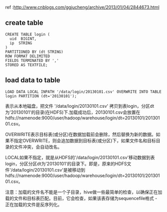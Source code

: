 
ref :http://www.cnblogs.com/ggjucheng/archive/2013/01/04/2844673.html

## create table

```
CREATE TABLE login (
  uid  BIGINT,
  ip  STRING
)
PARTITIONED BY (dt STRING)
ROW FORMAT DELIMITED
FIELDS TERMINATED BY ','
STORED AS TEXTFILE;
```

## load data to table

	LOAD DATA LOCAL INPATH '/data/login/20130101.csv' OVERWRITE INTO TABLE login PARTITION (dt='20130101');

表示从本地磁盘，把文件 '/data/login/20130101.csv' 拷贝到表login，分区dt为'20130101'的目录(在HDFS)下.加载成功后，20130101.csv会放置在 hdfs://namenode:9000/user/hadoop/warehouse/login/dt=20130101/20130101.csv。

OVERWRITE表示目标表(或分区)在数据加载前会删除，然后替换为新的数据。如果不指定OVERWRITE，则会追加数据到目标表(或分区)下，如果文件名和目标目录的文件冲突，会自动改名。

LOCAL如果不指定，就是从HDFS的'/data/login/20130101.csv'移动数据到表login，分区分区dt为'20130101'的目录下。即是，原来的HDFS文件'/data/login/20130101.csv'是被移动到hdfs://namenode:9000/user/hadoop/warehouse/login/dt=20130101/20130101.csv。

注意：加载的文件名不能是一个子目录，hive做一些最简单的检查，以确保正在加载的文件和目标表匹配。目前，它会检查，如果该表存储为sequencefile格式 - 正在加载的文件是反序列化。


